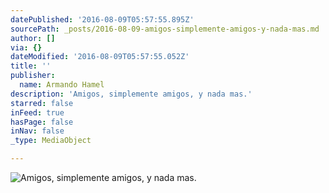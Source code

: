 ```yaml
---
datePublished: '2016-08-09T05:57:55.895Z'
sourcePath: _posts/2016-08-09-amigos-simplemente-amigos-y-nada-mas.md
author: []
via: {}
dateModified: '2016-08-09T05:57:55.052Z'
title: ''
publisher:
  name: Armando Hamel
description: 'Amigos, simplemente amigos, y nada mas.'
starred: false
inFeed: true
hasPage: false
inNav: false
_type: MediaObject

---
```

![Amigos, simplemente amigos, y nada mas.](https://the-grid-user-content.s3-us-west-2.amazonaws.com/7fbc3e0b-4c76-4f76-b96b-8693412c5d8d.jpg)